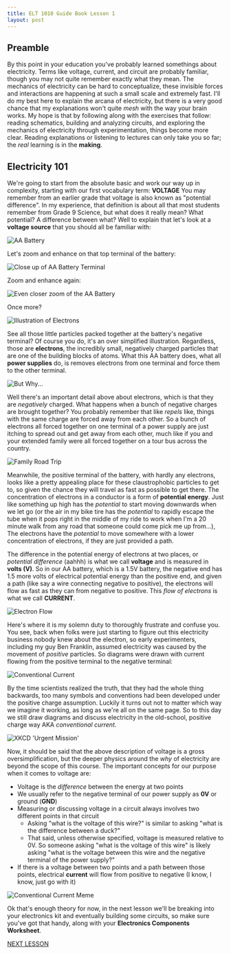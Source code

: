 ```yaml
---
title: ELT 1010 Guide Book Lesson 1
layout: post
---
```

## Preamble
By this point in your education you've probably learned somethings about electricity. Terms like voltage, current, and circuit are probably familiar, though you may not quite remember exactly what they mean. The mechanics of electricity can be hard to conceptualize, these invisible forces and interactions are happening at such a small scale and extremely fast. I'll do my best here to explain the arcana of electricity, but there is a very good chance that my explanations won't quite *mesh* with the way your brain works. My hope is that by following along with the exercises that follow: reading schematics, building and analyzing circuits, and exploring the mechanics of electricity through experimentation, things become more clear. Reading explanations or listening to lectures can only take you so far; the *real* learning is in the **making**.

## Electricity 101
We're going to start from the absolute basic and work our way up in complexity, starting with our first vocabulary term: **VOLTAGE**
You may remember from an earlier grade that voltage is also known as "potential difference". In my experience, that definition is about all that most students remember from Grade 9 Science, but what does it really mean? What potential? A difference between what? Well to explain that let's look at a **voltage source** that you should all be familiar with:

![AA Battery](../images/AA%20Battery.png)

Let's zoom and enhance on that top terminal of the battery:

![Close up of AA Battery Terminal](../images/AA%20Zoom.png)

Zoom and enhance again:

![Even closer zoom of the AA Battery](../images/AA%20Zoom%202.png)

Once more?

![Illustration of Electrons](../images/AA%20Zoom%203.png)

See all those little particles packed together at the battery's negative terminal? Of course you do, it's an over simplified illustration. Regardless, those are **electrons**, the incredibly small, negatively charged particles that are one of the building blocks of atoms. What this AA battery does, what all **power supplies** do, is removes electrons from one terminal and force them to the other terminal. 

![But Why...](../images/memes/but-why.jpg)

Well there's an important detail above about electrons, which is that they are *negatively* charged. What happens when a bunch of negative charges are brought together? You probably remember that like *repels* like, things with the same charge are forced away from each other. So a bunch of electrons all forced together on one terminal of a power supply are just itching to spread out and get away from each other, much like if you and your extended family were all forced together on a tour bus across the country.

![Family Road Trip](../images/memes/family-road-trip.png)

Meanwhile, the positive terminal of the battery, with hardly any electrons, looks like a pretty appealing place for these claustrophobic particles to get to, so given the chance they will travel as fast as possible to get there. The concentration of electrons in a conductor is a form of **potential energy**. Just like something up high has the *potential* to start moving downwards when we let go (or the air in my bike tire has the *potential* to rapidly escape the tube when it pops right in the middle of my ride to work when I'm a 20 minute walk from any road that someone could come pick me up from...), The electrons have the *potential* to move somewhere with a lower concentration of electrons, if they are just provided a path.

The difference in the potential energy of electrons at two places, or *potential difference* (aahhh) is what we call **voltage** and is measured in **volts (V)**. So in our AA battery, which is a 1.5V battery, the negative end has 1.5 more volts of electrical potential energy than the positive end, and given a path (like say a wire connecting negative to positive), the electrons will flow as fast as they can from negative to positive. This *flow of electrons* is what we call **CURRENT**.


![Electron Flow](../images/1x/Electron%20Flow.png)


Here's where it is my solemn duty to thoroughly frustrate and confuse you. You see, back when folks were just starting to figure out this electricity business nobody knew about the electron, so early experimenters, including my guy Ben Franklin, assumed electricity was caused by the movement of *positive* particles. So diagrams were drawn with current flowing from the positive terminal to the negative terminal:

![Conventional Current](../images/1x/Conventional%20Current.png)

By the time scientists realized the truth, that they had the whole thing backwards, too many symbols and conventions had been developed under the positive charge assumption. Luckily it turns out not to matter which way we imagine it working, as long as we're all on the same page. So to this day we still draw diagrams and discuss electricity in the old-school, positive charge way AKA *conventional current*. 

![XKCD 'Urgent Mission'](https://imgs.xkcd.com/comics/urgent_mission.png)

Now, it should be said that the above description of voltage is a gross oversimplification, but the deeper physics around the *why* of electricity are beyond the scope of this course. The important concepts for our purpose when it comes to voltage are:
* Voltage is the *difference* between the energy at two points
* We usually refer to the negative terminal of our power supply as **0V** or ground (**GND**)
* Measuring or discussing voltage in a circuit always involves two different points in that circuit
  * Asking "what is the voltage of this wire?" is similar to asking "what is the difference between a duck?"
  * That said, unless otherwise specified, voltage is measured relative to 0V. So someone asking "what is the voltage of this wire" is likely asking "what is the voltage between this wire and the negative terminal of the power supply?"
* If there is a voltage between two points and a path between those points, electrical **current** will flow from positive to negative (I know, I know, just go with it)

![Conventional Current Meme](../images/memes/conventionalcurrentmeme.jpg)

Ok that's enough theory for now, in the next lesson we'll be breaking into your electronics kit and eventually building some circuits, so make sure you've got that handy, along with your **Electronics Components Worksheet**.

[NEXT LESSON](./ELT1010GuideBook2.md)